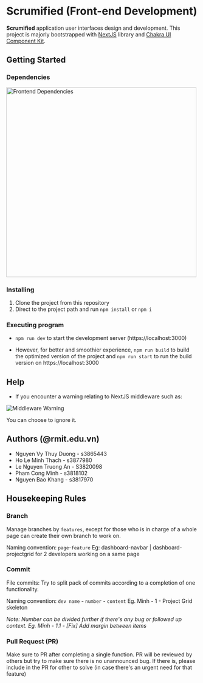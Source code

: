 # Scrumified (Front-end Development)

**Scrumified** application user interfaces design and development. This project is majorly bootstrapped with <a href="https://nextjs.org/">NextJS</a> library and <a href="https://chakra-ui.com/guides/first-steps">Chakra UI Component Kit</a>.

## Getting Started

### Dependencies

<img src="https://i.imgur.com/XVhREJ9.png" alt="Frontend Dependencies" style="width: 500px;"/>



### Installing

1. Clone the project from this repository 
2. Direct to the project path and run `npm install` or `npm i`

### Executing program

- `npm run dev` to start the development server (https://localhost:3000)

- However, for better and smoothier experience, `npm run build` to build the optimized version of the project and `npm run start` to run the build version on https://localhost:3000

## Help

- If you encounter a warning relating to NextJS middleware such as:

![Middleware Warning](https://i.imgur.com/yJZ7Abm.png "Middleware Warning")

You can choose to ignore it.
## Authors (@rmit.edu.vn)

- Nguyen Vy Thuy Duong - s3865443
- Ho Le Minh Thach - s3877980
- Le Nguyen Truong An - S3820098 
- Pham Cong Minh - s3818102
- Nguyen Bao Khang - s3817970

## Housekeeping Rules

### Branch

Manage branches by `features`, except for those who is in charge of a whole page can create their own branch to work on.

Naming convention: `page`-`feature`
Eg: dashboard-navbar | dashboard-projectgrid for 2 developers working on a same page

### Commit

File commits: Try to split pack of commits according to a completion of one functionality.

Naming convention: `dev name` - `number` - `content`
Eg. Minh - 1 - Project Grid skeleton

_Note: Number can be divided further if there's any bug or followed up context.
Eg. Minh - 1.1 - [Fix] Add margin between items_

### Pull Request (PR)

Make sure to PR after completing a single function. PR will be reviewed by others but try to make sure there is no unannounced bug. If there is, please include in the PR for other to solve (in case there's an urgent need for that feature)

<br>
<br>
<br>
